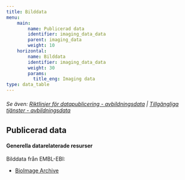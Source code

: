 ```yaml
---
title: Bilddata
menu:
    main:
        name: Publicerad data
        identifier: imaging_data_data
        parent: imaging_data
        weight: 10
    horizontal:
        name: Bilddata
        identifier: imaging_data_data
        weight: 30
        params:
          title_eng: Imaging data
type: data_table
---
```


###### Se även: [Riktlinjer för datapublicering - avbildningsdata](../guidelines) | [Tillgängliga tjänster - avbildningsdata](../services)

## Publicerad data

#### Generella datarelaterade resurser
Bilddata från EMBL-EBI:

* [BioImage Archive](https://www.ebi.ac.uk/bioimage-archive/)
